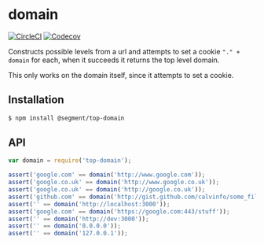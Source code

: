 # domain

[![CircleCI](https://circleci.com/gh/segmentio/top-domain.svg?style=shield&circle-token=a8809ce04276a1cb738c1818284155be3021a7dc)](https://circleci.com/gh/segmentio/top-domain)
[![Codecov](https://img.shields.io/codecov/c/github/segmentio/top-domain/master.svg?maxAge=2592000)](https://codecov.io/gh/segmentio/top-domain)

Constructs possible levels from a url and attempts to set a cookie `"." + domain` for each, when it succeeds it returns the top level domain.

This only works on the domain itself, since it attempts to set a cookie.

## Installation

```sh
$ npm install @segment/top-domain
```

## API

```js
var domain = require('top-domain');

assert('google.com' == domain('http://www.google.com'));
assert('google.co.uk' == domain('http://www.google.co.uk'));
assert('google.co.uk' == domain('http://google.co.uk'));
assert('github.com' == domain('http://gist.github.com/calvinfo/some_file'));
assert('' == domain('http://localhost:3000'));
assert('google.com' == domain('https://google.com:443/stuff'));
assert('' == domain('http://dev:3000'));
assert('' == domain('0.0.0.0'));
assert('' == domain('127.0.0.1'));
```
